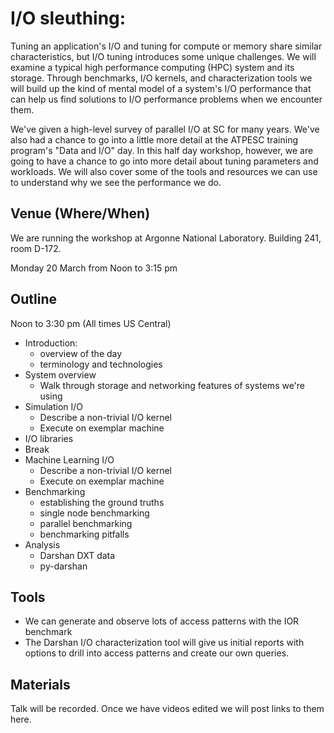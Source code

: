 # I/O sleuthing:

Tuning an application's I/O and tuning for compute or memory share similar
characteristics, but I/O tuning introduces some unique challenges.  We will examine a
typical high performance computing (HPC) system and its storage.  Through
benchmarks, I/O kernels, and characterization tools we will build up the kind
of mental model of a system's I/O performance that can help us find solutions
to I/O performance problems when we encounter them.

We've given a high-level survey of parallel I/O at SC for many years.  We've
also had a chance to go into a little more detail at the ATPESC training
program's "Data and I/O" day.   In this half day workshop, however, we are
going to have a chance to go into more detail about tuning parameters and
workloads.  We will also cover some of the tools and resources we can use to
understand why we see the performance we do.

## Venue (Where/When)

We are running the workshop at Argonne National Laboratory.  Building 241, room D-172.

Monday 20 March from Noon to 3:15 pm

## Outline

Noon to 3:30 pm
(All times US Central)

- Introduction:
  - overview of the day
  - terminology and technologies
- System overview
  - Walk through storage and networking features of systems we're using
- Simulation I/O
  - Describe a non-trivial I/O kernel
  - Execute on exemplar machine
- I/O libraries
- Break
- Machine Learning I/O
  - Describe a non-trivial I/O kernel
  - Execute on exemplar machine
- Benchmarking
  - establishing the ground truths
  - single node benchmarking
  - parallel benchmarking
  - benchmarking pitfalls
- Analysis
  - Darshan DXT data
  - py-darshan

## Tools

- We can generate and observe lots of access patterns with the IOR benchmark
- The Darshan I/O characterization tool will give us initial reports with
  options to drill into access patterns and create our own queries.


## Materials

Talk will be recorded.  Once we have videos edited we will post links to them
here.
